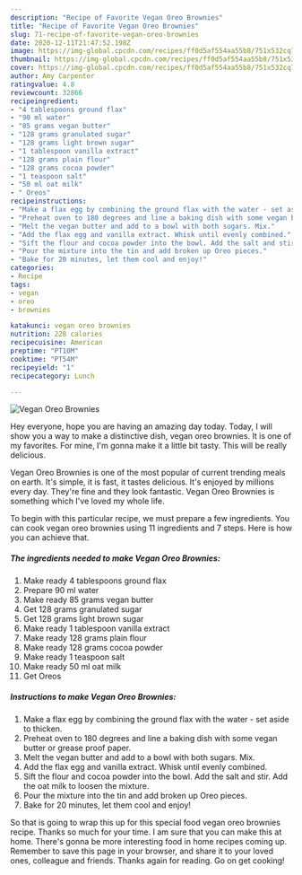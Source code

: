 ```yaml
---
description: "Recipe of Favorite Vegan Oreo Brownies"
title: "Recipe of Favorite Vegan Oreo Brownies"
slug: 71-recipe-of-favorite-vegan-oreo-brownies
date: 2020-12-11T21:47:52.198Z
image: https://img-global.cpcdn.com/recipes/ff0d5af554aa55b8/751x532cq70/vegan-oreo-brownies-recipe-main-photo.jpg
thumbnail: https://img-global.cpcdn.com/recipes/ff0d5af554aa55b8/751x532cq70/vegan-oreo-brownies-recipe-main-photo.jpg
cover: https://img-global.cpcdn.com/recipes/ff0d5af554aa55b8/751x532cq70/vegan-oreo-brownies-recipe-main-photo.jpg
author: Amy Carpenter
ratingvalue: 4.8
reviewcount: 32866
recipeingredient:
- "4 tablespoons ground flax"
- "90 ml water"
- "85 grams vegan butter"
- "128 grams granulated sugar"
- "128 grams light brown sugar"
- "1 tablespoon vanilla extract"
- "128 grams plain flour"
- "128 grams cocoa powder"
- "1 teaspoon salt"
- "50 ml oat milk"
- " Oreos"
recipeinstructions:
- "Make a flax egg by combining the ground flax with the water - set aside to thicken."
- "Preheat oven to 180 degrees and line a baking dish with some vegan butter or grease proof paper."
- "Melt the vegan butter and add to a bowl with both sugars. Mix."
- "Add the flax egg and vanilla extract. Whisk until evenly combined."
- "Sift the flour and cocoa powder into the bowl. Add the salt and stir. Add the oat milk to loosen the mixture."
- "Pour the mixture into the tin and add broken up Oreo pieces."
- "Bake for 20 minutes, let them cool and enjoy!"
categories:
- Recipe
tags:
- vegan
- oreo
- brownies

katakunci: vegan oreo brownies 
nutrition: 228 calories
recipecuisine: American
preptime: "PT10M"
cooktime: "PT54M"
recipeyield: "1"
recipecategory: Lunch

---
```



![Vegan Oreo Brownies](https://img-global.cpcdn.com/recipes/ff0d5af554aa55b8/751x532cq70/vegan-oreo-brownies-recipe-main-photo.jpg)

Hey everyone, hope you are having an amazing day today. Today, I will show you a way to make a distinctive dish, vegan oreo brownies. It is one of my favorites. For mine, I'm gonna make it a little bit tasty. This will be really delicious.



Vegan Oreo Brownies is one of the most popular of current trending meals on earth. It's simple, it is fast, it tastes delicious. It's enjoyed by millions every day. They're fine and they look fantastic. Vegan Oreo Brownies is something which I've loved my whole life.


To begin with this particular recipe, we must prepare a few ingredients. You can cook vegan oreo brownies using 11 ingredients and 7 steps. Here is how you can achieve that.

<!--inarticleads1-->

##### The ingredients needed to make Vegan Oreo Brownies:

1. Make ready 4 tablespoons ground flax
1. Prepare 90 ml water
1. Make ready 85 grams vegan butter
1. Get 128 grams granulated sugar
1. Get 128 grams light brown sugar
1. Make ready 1 tablespoon vanilla extract
1. Make ready 128 grams plain flour
1. Make ready 128 grams cocoa powder
1. Make ready 1 teaspoon salt
1. Make ready 50 ml oat milk
1. Get  Oreos




<!--inarticleads2-->

##### Instructions to make Vegan Oreo Brownies:

1. Make a flax egg by combining the ground flax with the water - set aside to thicken.
1. Preheat oven to 180 degrees and line a baking dish with some vegan butter or grease proof paper.
1. Melt the vegan butter and add to a bowl with both sugars. Mix.
1. Add the flax egg and vanilla extract. Whisk until evenly combined.
1. Sift the flour and cocoa powder into the bowl. Add the salt and stir. Add the oat milk to loosen the mixture.
1. Pour the mixture into the tin and add broken up Oreo pieces.
1. Bake for 20 minutes, let them cool and enjoy!




So that is going to wrap this up for this special food vegan oreo brownies recipe. Thanks so much for your time. I am sure that you can make this at home. There's gonna be more interesting food in home recipes coming up. Remember to save this page in your browser, and share it to your loved ones, colleague and friends. Thanks again for reading. Go on get cooking!
